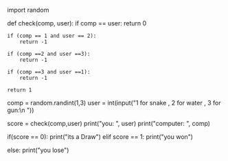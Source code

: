 import random

def check(comp, user):
    if comp == user:
        return 0
    
    if (comp == 1 and user == 2):
        return -1
    
    if (comp ==2 and user ==3):
        return -1
    
    if (comp ==3 and user ==1):
        return -1
    
    return 1 


comp = random.randint(1,3)
user = int(input("1 for snake , 2 for water , 3 for gun:\n "))


score = check(comp,user)
print("you: ",  user)
print("computer: ", comp)

if(score == 0):
    print("its a Draw")
elif score == 1:
    print("you won")

else:
    print("you lose")    
   


